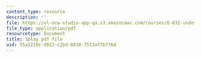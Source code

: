 ```yaml
---
content_type: resource
description: ''
file: https://ol-ocw-studio-app-qa.s3.amazonaws.com/courses/6-832-underactuated-robotics-spring-2009/55a1210cd822c2bd80307513a77b776d_CUygqWS7occ.pdf
file_type: application/pdf
resourcetype: Document
title: 3play pdf file
uid: 55a1210c-d822-c2bd-8030-7513a77b776d
---
```

